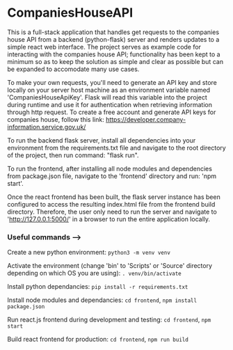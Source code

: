 # CompaniesHouseAPI

This is a full-stack application that handles get requests to the companies house API from a backend (python-flask) server and renders updates to a simple react web interface. The project serves as example code for interacting with the companies house API; functionality has been kept to a minimum so as to keep the solution as simple and clear as possible but can be expanded to accomodate many use cases.


To make your own requests, you'll need to generate an API key and store locally on your server host machine as an environment variable named 'CompaniesHouseApiKey'. Flask will read this variable into the project during runtime and use it for authentication when retrieving information through http request. To create a free account and generate API keys for companies house, follow this link: https://developer.company-information.service.gov.uk/


To run the backend flask server, install all dependencies into your environment from the requirements.txt file and navigate to the root directory of the project, then run command: "flask run".


To run the frontend, after installing all node modules and dependencies from package.json file, navigate to the 'frontend' directory and run: 'npm start'.


Once the react frontend has been built, the flask server instance has been configured to access the resulting index.html file from the frontend build directory. Therefore, the user only need to run the server and navigate to 'http://127.0.0.1:5000/' in a browser to run the entire application locally.



### Useful commands -->


Create a new python environment: 
`python3 -m venv venv`

Activate the environment (change 'bin' to 'Scripts' or 'Source' directory depending on which OS you are using): 
`. venv/bin/activate`

Install python dependancies: 
`pip install -r requirements.txt`

Install node modules and dependancies: 
`cd frontend`, `npm install package.json`

Run react.js frontend during development and testing: 
`cd frontend`, `npm start`

Build react frontend for production: 
`cd frontend`, `npm run build`